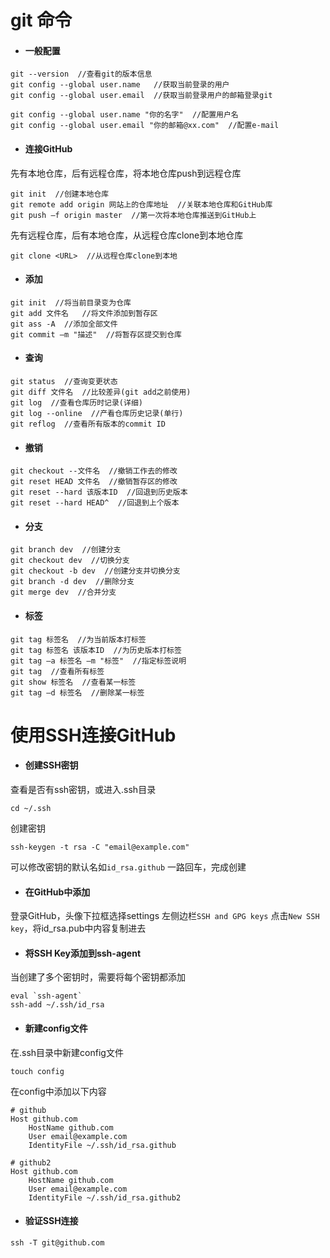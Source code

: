 # git 命令
* #### 一般配置
```
git --version  //查看git的版本信息
git config --global user.name   //获取当前登录的用户
git config --global user.email  //获取当前登录用户的邮箱登录git

git config --global user.name "你的名字"  //配置用户名
git config --global user.email "你的邮箱@xx.com"  //配置e-mail
```

* #### 连接GitHub
先有本地仓库，后有远程仓库，将本地仓库push到远程仓库

```
git init  //创建本地仓库
git remote add origin 网站上的仓库地址  //关联本地仓库和GitHub库
git push –f origin master  //第一次将本地仓库推送到GitHub上
```
先有远程仓库，后有本地仓库，从远程仓库clone到本地仓库
```
git clone <URL>  //从远程仓库clone到本地
```

* #### 添加
```
git init  //将当前目录变为仓库
git add 文件名   //将文件添加到暂存区
git ass -A  //添加全部文件
git commit –m "描述"  //将暂存区提交到仓库
```

* #### 查询
```
git status  //查询变更状态
git diff 文件名  //比较差异(git add之前使用)
git log  //查看仓库历时记录(详细)
git log --online  //产看仓库历史记录(单行)
git reflog  //查看所有版本的commit ID
```

* #### 撤销
```
git checkout --文件名  //撤销工作去的修改
git reset HEAD 文件名  //撤销暂存区的修改
git reset --hard 该版本ID  //回退到历史版本
git reset --hard HEAD^  //回退到上个版本
```

* #### 分支
```
git branch dev  //创建分支
git checkout dev  //切换分支
git checkout -b dev  //创建分支并切换分支
git branch -d dev  //删除分支
git merge dev  //合并分支
```

* #### 标签
```
git tag 标签名  //为当前版本打标签
git tag 标签名 该版本ID  //为历史版本打标签
git tag –a 标签名 –m "标签"  //指定标签说明
git tag  //查看所有标签
git show 标签名  //查看某一标签
git tag –d 标签名  //删除某一标签
```
# 使用SSH连接GitHub
* #### 创建SSH密钥
查看是否有ssh密钥，或进入.ssh目录

```
cd ~/.ssh
```
创建密钥
```
ssh-keygen -t rsa -C "email@example.com"
```
可以修改密钥的默认名如`id_rsa.github`
一路回车，完成创建

* #### 在GitHub中添加
登录GitHub，头像下拉框选择settings
左侧边栏`SSH and GPG keys`
点击`New SSH key`，将id_rsa.pub中内容复制进去

* #### 将SSH Key添加到ssh-agent
当创建了多个密钥时，需要将每个密钥都添加

```
eval `ssh-agent`
ssh-add ~/.ssh/id_rsa
```

* #### 新建config文件
在.ssh目录中新建config文件
```
touch config
```
在config中添加以下内容
```
# github
Host github.com
    HostName github.com
    User email@example.com
    IdentityFile ~/.ssh/id_rsa.github

# github2
Host github.com
    HostName github.com
    User email@example.com
    IdentityFile ~/.ssh/id_rsa.github2
```

* #### 验证SSH连接
```
ssh -T git@github.com
```
